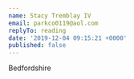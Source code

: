 ```yaml
---
name: Stacy Tremblay IV
email: parkco0119@aol.com
replyTo: reading
date: '2019-12-04 09:15:21 +0000'
published: false
---
```


Bedfordshire